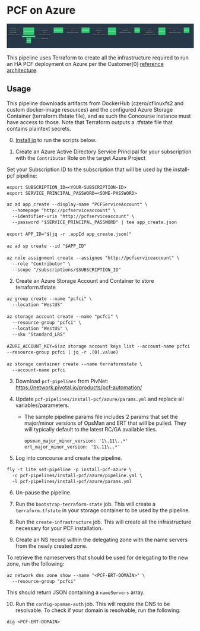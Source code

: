 # PCF on Azure

![Concourse Pipeline](embed.png)

This pipeline uses Terraform to create all the infrastructure required to run an
HA PCF deployment on Azure per the Customer[0] [reference
architecture](http://docs.pivotal.io/pivotalcf/1-10/refarch/azure/azure_ref_arch.html).

## Usage

This pipeline downloads artifacts from DockerHub (czero/cflinuxfs2 and custom
docker-image resources) and the configured Azure Storage Container
(terraform.tfstate file), and as such the Concourse instance must have access
to those. Note that Terraform outputs a .tfstate file that contains plaintext
secrets.

0. [Install jq](https://stedolan.github.io/jq/download/) to run the scripts below.

1. Create an Azure Active Directory Service Principal for your subscription with
the `Contributor` Role on the target Azure Project

Set your Subscription ID to the subscription that will be used by the install-pcf pipeline:

```
export SUBSCRIPTION_ID=<YOUR-SUBSCRIPTION-ID>
export SERVICE_PRINCIPAL_PASSWORD=<SOME-PASSWORD>
```

```
az ad app create --display-name "PCFServiceAccount" \
  --homepage "http://pcfserviceaccount" \
  --identifier-uris "http://pcfserviceaccount" \
  --password "$SERVICE_PRINCIPAL_PASSWORD" | tee app_create.json

export APP_ID="$(jq -r .appId app_create.json)"

az ad sp create --id "$APP_ID"

az role assignment create --assignee "http://pcfserviceaccount" \
  --role "Contributor" \
  --scope "/subscriptions/$SUBSCRIPTION_ID"
```

2. Create an Azure Storage Account and Container to store terraform.tfstate

```
az group create --name "pcfci" \
  --location "WestUS"

az storage account create --name "pcfci" \
  --resource-group "pcfci" \
  --location "WestUS" \
  --sku "Standard_LRS"

AZURE_ACCOUNT_KEY=$(az storage account keys list --account-name pcfci --resource-group pcfci | jq -r .[0].value)

az storage container create --name terraformstate \
  --account-name pcfci
```

3. Download `pcf-pipelines` from PivNet: https://network.pivotal.io/products/pcf-automation/

4. Update `pcf-pipelines/install-pcf/azure/params.yml` and replace all variables/parameters.

    - The sample pipeline params file includes 2 params that set the major/minor versions of
      OpsMan and ERT that will be pulled.  They will typically default to the latest RC/GA available tiles.
      ```
      opsman_major_minor_version: '1\.11\..*'
      ert_major_minor_version: '1\.11\..*'
      ```

5. Log into concourse and create the pipeline.

```
fly -t lite set-pipeline -p install-pcf-azure \
  -c pcf-pipelines/install-pcf/azure/pipeline.yml \
  -l pcf-pipelines/install-pcf/azure/params.yml
```

6. Un-pause the pipeline.

7. Run the `bootstrap-terraform-state` job. This will create a `terraform.tfstate` in your storage
container to be used by the pipeline.

8. Run the `create-infrastructure` job. This will create all the infrastructure necessary for your
PCF installation.

9. Create an NS record within the delegating zone with the name servers from the newly created zone.

To retrieve the nameservers that should be used for delegating to the new zone, run the following:
```
az network dns zone show --name "<PCF-ERT-DOMAIN>" \
  --resource-group "pcfci"
```

This should return JSON containing a `nameServers` array.

10. Run the `config-opsman-auth` job. This will require the DNS to be resolvable. To check if your domain
is resolvable, run the following:

```
dig <PCF-ERT-DOMAIN>
```
